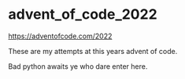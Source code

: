 # advent_of_code_2022

https://adventofcode.com/2022

These are my attempts at this years advent of code. 

Bad python awaits ye who dare enter here. 